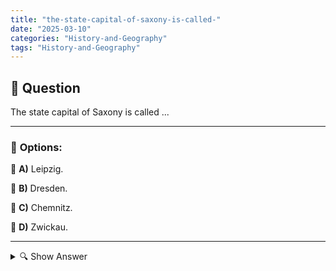 ```yaml
---
title: "the-state-capital-of-saxony-is-called-"
date: "2025-03-10"
categories: "History-and-Geography"
tags: "History-and-Geography"
---
```


## 📌 **Question**

The state capital of Saxony is called ...



---

### 📝 **Options:**

🔘 **A)** Leipzig.

🔘 **B)** Dresden.

🔘 **C)** Chemnitz.

🔘 **D)** Zwickau.

---

<details>
  <summary>🔍 Show Answer</summary>

  <p>
💡  <b>Correct Answer:</b>  b
  </p>
  <p>
    📖<b>Explanation:</b>
    Saxony is a federal state in eastern Germany with several important cities. The largest and best-known cities include Leipzig, Dresden, Chemnitz and Zwickau. Each of these cities has its own history and cultural significance. The state capital is the administrative and political center of the state. In order to answer the question of which of these cities is the capital of Saxony, one should take into account the current administrative structures and historical developments of the state.
  </p>
</details>

